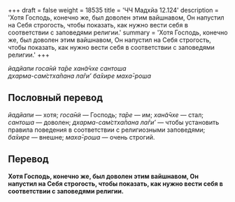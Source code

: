 +++
draft = false
weight = 18535
title = 'ЧЧ Мадхйа 12.124'
description = 'Хотя Господь, конечно же, был доволен этим вайшнавом, Он напустил на Себя строгость, чтобы показать, как нужно вести себя в соответствии с заповедями религии.'
summary = 'Хотя Господь, конечно же, был доволен этим вайшнавом, Он напустил на Себя строгость, чтобы показать, как нужно вести себя в соответствии с заповедями религии.'
+++

_йадйапи госа̄н̃и та̄ре хан̃а̄чхе сантоша  
дхарма-сам̇стха̄пана ла̄ги’ ба̄хире маха̄-роша_

## Пословный перевод

_йадйапи_ — хотя; _госа̄н̃и_ — Господь; _та̄ре_ — им; _хан̃а̄чхе_ — стал; _сантоша_ — доволен; _дхарма_\-_сам̇стха̄пана_ _ла̄ги’_ — чтобы установить правила поведения в соответствии с религиозными заповедями; _ба̄хире_ — внешне; _маха̄_\-_роша_ — очень строгий.

## Перевод

**Хотя Господь, конечно же, был доволен этим вайшнавом, Он напустил на Себя строгость, чтобы показать, как нужно вести себя в соответствии с заповедями религии.**
